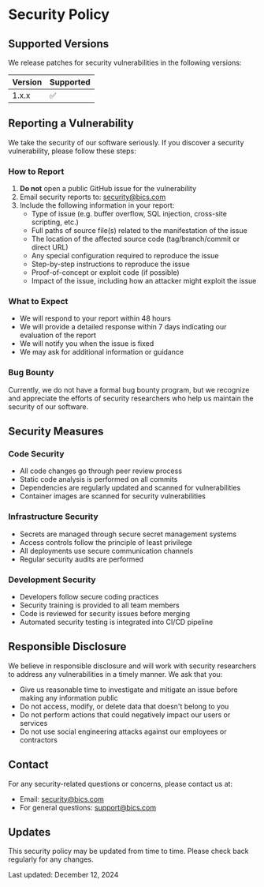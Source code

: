 # Security Policy

## Supported Versions

We release patches for security vulnerabilities in the following versions:

| Version | Supported          |
| ------- | ------------------ |
| 1.x.x   | :white_check_mark: |

## Reporting a Vulnerability

We take the security of our software seriously. If you discover a security vulnerability, please follow these steps:

### How to Report

1. **Do not** open a public GitHub issue for the vulnerability
2. Email security reports to: [security@bics.com](mailto:security@bics.com)
3. Include the following information in your report:
   - Type of issue (e.g. buffer overflow, SQL injection, cross-site scripting, etc.)
   - Full paths of source file(s) related to the manifestation of the issue
   - The location of the affected source code (tag/branch/commit or direct URL)
   - Any special configuration required to reproduce the issue
   - Step-by-step instructions to reproduce the issue
   - Proof-of-concept or exploit code (if possible)
   - Impact of the issue, including how an attacker might exploit the issue

### What to Expect

- We will respond to your report within 48 hours
- We will provide a detailed response within 7 days indicating our evaluation of the report
- We will notify you when the issue is fixed
- We may ask for additional information or guidance

### Bug Bounty

Currently, we do not have a formal bug bounty program, but we recognize and appreciate the efforts of security researchers who help us maintain the security of our software.

## Security Measures

### Code Security

- All code changes go through peer review process
- Static code analysis is performed on all commits
- Dependencies are regularly updated and scanned for vulnerabilities
- Container images are scanned for security vulnerabilities

### Infrastructure Security

- Secrets are managed through secure secret management systems
- Access controls follow the principle of least privilege
- All deployments use secure communication channels
- Regular security audits are performed

### Development Security

- Developers follow secure coding practices
- Security training is provided to all team members
- Code is reviewed for security issues before merging
- Automated security testing is integrated into CI/CD pipeline

## Responsible Disclosure

We believe in responsible disclosure and will work with security researchers to address any vulnerabilities in a timely manner. We ask that you:

- Give us reasonable time to investigate and mitigate an issue before making any information public
- Do not access, modify, or delete data that doesn't belong to you
- Do not perform actions that could negatively impact our users or services
- Do not use social engineering attacks against our employees or contractors

## Contact

For any security-related questions or concerns, please contact us at:
- Email: [security@bics.com](mailto:security@bics.com)
- For general questions: [support@bics.com](mailto:support@bics.com)

## Updates

This security policy may be updated from time to time. Please check back regularly for any changes.

Last updated: December 12, 2024